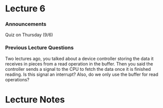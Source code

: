 # Lecture 6
### Announcements
Quiz on Thursday (9/6)

### Previous Lecture Questions
Two lectures ago, you talked about a device controller storing the data it receives in pieces from a read operation in the buffer. Then you said the controller sends a signal to the CPU to fetch the data once it is finished reading. Is this signal an interrupt? Also, do we only use the buffer for read operations?

# Lecture Notes